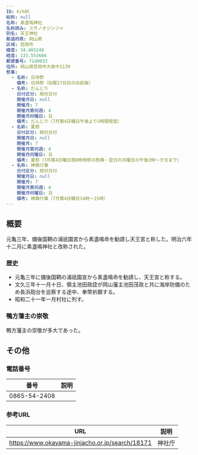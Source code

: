 ```yaml
---
ID: Krh0C
総称: null
名称: 素盞嗚神社
名称読み: スサノオジンジャ
別名: 天王神社
都道府県: 岡山県
区域: 笠岡市
緯度: 34.465248
経度: 133.553604
郵便番号: 7140033
住所: 岡山県笠岡市大島中1139
祭事:
  - 名称: 日待祭
    備考: 日待祭（旧暦17日日の出前後）
  - 名称: だんじり
    日付区分: 相対日付
    開催月日: null
    開催月: 7
    開催月第何週: 4
    開催月何曜日: 日
    備考: だんじり（7月第4日曜日午後より3時間程度）
  - 名称: 夏祭
    日付区分: 相対日付
    開催月日: null
    開催月: 7
    開催月第何週: 4
    開催月何曜日: 日
    備考: 夏祭（7月第4日曜日夜8時例祭の祭典・翌日の月曜日の午後2時～夕方まで）
  - 名称: 神輿行事
    日付区分: 相対日付
    開催月日: null
    開催月: 7
    開催月第何週: 4
    開催月何曜日: 日
    備考: 神輿行事（7月第4日曜日14時～15時）
---
```


## 概要

元亀三年、備後国鞆の浦祇園宮から素盞鳴命を勧請し天王宮と称した。明治六年十二月に素盞鳴神社と改称された。

### 歴史

- 元亀三年に備後国鞆の浦祇園宮から素盞鳴命を勧請し、天王宮と称する。
- 文久三年十一月十日、領主池田政詮が岡山藩主池田茂政と共に海岸防備のため長浜砲台を巡察する途中、奉幣祈願する。
- 昭和二十一年一月村社に列す。

### 鴨方藩主の崇敬

鴨方藩主の崇敬が多大であった。

## その他

### 電話番号

| 番号         | 説明 |
| ------------ | ---- |
| 0865-54-2408 |      |

### 参考URL

| URL                                             | 説明   |
| ----------------------------------------------- | ------ |
| https://www.okayama-jinjacho.or.jp/search/18171 | 神社庁 |
